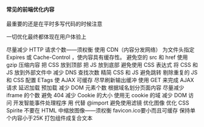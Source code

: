 #### 常见的前端优化内容

最重要的还是在平时多写代码的时候注意

一切优化最终都体现在用户体验上

尽量减少 HTTP 请求个数——须权衡
使用 CDN（内容分发网络）
为文件头指定 Expires 或 Cache-Control ，使内容具有缓存性。
避免空的 src 和 href
使用 gzip 压缩内容
把 CSS 放到顶部
把 JS 放到底部
避免使用 CSS 表达式
将 CSS 和 JS 放到外部文件中
减少 DNS 查找次数
精简 CSS 和 JS
避免跳转
剔除重复的 JS 和 CSS
配置 ETags
使 AJAX 可缓存
尽早刷新输出缓冲
使用 GET 来完成 AJAX 请求
延迟加载
预加载
减少 DOM 元素个数
根据域名划分页面内容
尽量减少 iframe 的个数
避免 404
减少 Cookie 的大小
使用无 cookie 的域
减少 DOM 访问
开发智能事件处理程序
用 <link> 代替 @import
避免使用滤镜
优化图像
优化 CSS Spirite
不要在 HTML 中缩放图像——须权衡
favicon.ico要小而且可缓存
保持单个内容小于25K
打包组件成复合文本
